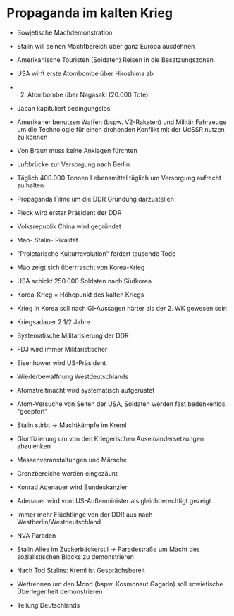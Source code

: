 # Propaganda im kalten Krieg

* Sowjetische Machdemonstration
* Stalin will seinen Machtbereich über ganz Europa ausdehnen
* Amerikanische Touristen (Soldaten) Reisen in die Besatzungszonen

* USA wirft erste Atombombe über Hiroshima ab
* 2. Atombombe über Nagasaki (20.000 Tote)
* Japan kapituliert bedingungslos

* Amerikaner benutzen Waffen (bspw. V2-Raketen) und Militär Fahrzeuge um die Technologie für einen drohenden Konflikt mit der UdSSR nutzen zu können
* Von Braun muss keine Anklagen fürchten

* Luftbrücke zur Versorgung nach Berlin
* Täglich 400.000 Tonnen Lebensmittel täglich um Versorgung aufrecht zu halten

* Propaganda Filme um die DDR Gründung darzustellen
* Pieck wird erster Präsident der DDR

* Volksrepublik China wird gegründet
* Mao- Stalin- Rivalität
* "Proletarische Kulturrevolution" fordert tausende Tode
* Mao zeigt sich überrrascht von Korea-Krieg
* USA schickt 250.000 Soldaten nach Südkorea
* Korea-Krieg = Höhepunkt des kalten Kriegs
* Krieg in Korea soll nach GI-Aussagen härter als der 2. WK gewesen sein
* Kriegsadauer 2 1/2 Jahre

* Systematische Militarisierung der DDR
* FDJ wird immer Militaristischer

* Eisenhower wird US-Präsident
* Wiederbewaffnung Westdeutschlands
* Atomstreitmacht wird systematisch aufgerüstet
* Atom-Versuche von Seiten der USA, Soldaten werden fast bedenkenlos "geopfert"

* Stalin stirbt → Machtkämpfe im Kreml
* Glorifizierung um von den Kriegerischen Auseinandersetzungen abzulenken
* Massenveranstaltungen und Märsche
* Grenzbereiche werden eingezäunt

* Konrad Adenauer wird Bundeskanzler
* Adenauer wird vom US-Außenminister als gleichberechtigt gezeigt

* Immer mehr Flüchtlinge von der DDR aus nach Westberlin/Westdeutschland
* NVA Paraden
* Stalin Allee im Zuckerbäckerstil → Paradestraße um Macht des sozialistischen Blocks zu demonstrieren
* Nach Tod Stalins: Kreml ist Gesprächsbereit

* Wettrennen um den Mond (bspw. Kosmonaut Gagarin) soll sowietische Überlegenheit demonstrieren

* Teilung Deutschlands
